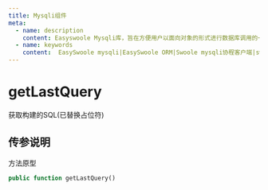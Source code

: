 ```yaml
---
title: Mysqli组件
meta:
  - name: description
    content: Easyswoole Mysqli库，旨在方便用户以面向对象的形式进行数据库调用的一个库。并且为Orm组件等高级用法提供了基础支持
  - name: keywords
    content:  EasySwoole mysqli|EasySwoole ORM|Swoole mysqli协程客户端|swoole ORM
---
```

# getLastQuery

获取构建的SQL(已替换占位符)


## 传参说明


方法原型
```php
public function getLastQuery()
```